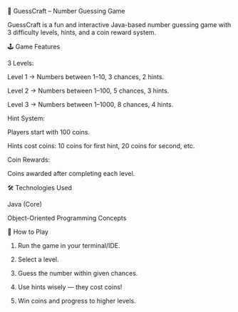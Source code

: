 🎯 GuessCraft – Number Guessing Game

GuessCraft is a fun and interactive Java-based number guessing game with 3 difficulty levels, hints, and a coin reward system.

🕹️ Game Features

3 Levels:

Level 1 → Numbers between 1–10, 3 chances, 2 hints.

Level 2 → Numbers between 1–100, 5 chances, 3 hints.

Level 3 → Numbers between 1–1000, 8 chances, 4 hints.

Hint System:

Players start with 100 coins.

Hints cost coins: 10 coins for first hint, 20 coins for second, etc.

Coin Rewards:

Coins awarded after completing each level.

🛠️ Technologies Used

Java (Core)

Object-Oriented Programming Concepts

🚀 How to Play

1. Run the game in your terminal/IDE.

2. Select a level.

3. Guess the number within given chances.

4. Use hints wisely — they cost coins!

5. Win coins and progress to higher levels.
